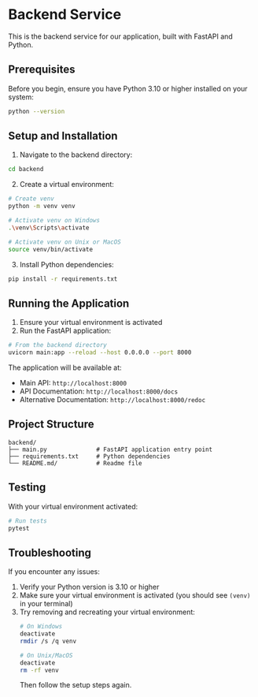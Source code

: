 # Backend Service

This is the backend service for our application, built with FastAPI and Python.

## Prerequisites

Before you begin, ensure you have Python 3.10 or higher installed on your system:
```bash
python --version
```

## Setup and Installation

1. Navigate to the backend directory:
```bash
cd backend
```

2. Create a virtual environment:
```bash
# Create venv
python -m venv venv

# Activate venv on Windows
.\venv\Scripts\activate

# Activate venv on Unix or MacOS
source venv/bin/activate
```

3. Install Python dependencies:
```bash
pip install -r requirements.txt
```

## Running the Application

1. Ensure your virtual environment is activated
2. Run the FastAPI application:
```bash
# From the backend directory
uvicorn main:app --reload --host 0.0.0.0 --port 8000
```

The application will be available at:
- Main API: `http://localhost:8000`
- API Documentation: `http://localhost:8000/docs`
- Alternative Documentation: `http://localhost:8000/redoc`

## Project Structure
```
backend/
├── main.py              # FastAPI application entry point
├── requirements.txt     # Python dependencies
└── README.md/           # Readme file
```

## Testing

With your virtual environment activated:
```bash
# Run tests
pytest
```

## Troubleshooting

If you encounter any issues:

1. Verify your Python version is 3.10 or higher
2. Make sure your virtual environment is activated (you should see `(venv)` in your terminal)
3. Try removing and recreating your virtual environment:
   ```bash
   # On Windows
   deactivate
   rmdir /s /q venv
   
   # On Unix/MacOS
   deactivate
   rm -rf venv
   ```
   Then follow the setup steps again.
